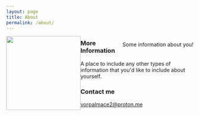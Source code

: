 ```yaml
---
layout: page
title: About
permalink: /about/
---
```


<img src="https://avatars.githubusercontent.com/u/16955016?v=4" width="200" style="float: left; margin: auto;"/>
<p style="float: right;">Some information about you!</p>


### More Information

A place to include any other types of information that you'd like to include about yourself.

### Contact me

[vorpalmace2@proton.me](mailto:vorpalmace2@proton.me)
